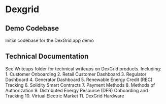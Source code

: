 # Dexgrid

## Demo Codebase

Initial codebase for the DexGrid app demo

## Technical Documentation

See Writeups folder for technical writeups on DexGrid products. Including:
    1. Customer Onboarding
    2. Retail Customer Dashboard
    3. Regulator Dashboard
    4. Generator Dashboard
    5. Renewable Energy Credit (REC) Tracking
    6. Solidity Smart Contracts
    7. Payment Methods
    8. Methods of Authorization
    9. Distributed Energy Resource (DER) Onboarding and Tracking
    10. Virtual Electric Market
    11. DexGrid Hardware

